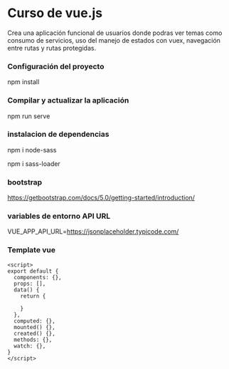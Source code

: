 # Curso de vue.js
Crea una aplicación funcional de usuarios donde podras ver temas como consumo de servicios, uso del manejo de estados con vuex,
navegación entre rutas y rutas protegidas.

### Configuración del proyecto
npm install

### Compilar y actualizar la aplicación
npm run serve

### instalacion de dependencias

npm i node-sass

npm i sass-loader

<link rel="stylesheet" href="https://cdn.jsdelivr.net/npm/@mdi/font@latest/css/materialdesignicons.min.css">
<link href="https://cdn.jsdelivr.net/npm/bootstrap@5.0.0-beta3/dist/css/bootstrap.min.css" rel="stylesheet" integrity="sha384-eOJMYsd53ii+scO/bJGFsiCZc+5NDVN2yr8+0RDqr0Ql0h+rP48ckxlpbzKgwra6" crossorigin="anonymous">
    <script src="https://cdn.jsdelivr.net/npm/bootstrap@5.0.0-beta3/dist/js/bootstrap.bundle.min.js" integrity="sha384-JEW9xMcG8R+pH31jmWH6WWP0WintQrMb4s7ZOdauHnUtxwoG2vI5DkLtS3qm9Ekf" crossorigin="anonymous"></script>

### bootstrap
https://getbootstrap.com/docs/5.0/getting-started/introduction/
    
### variables de entorno API URL
VUE_APP_API_URL=https://jsonplaceholder.typicode.com/

### Template vue
~~~
<script>
export default {
  components: {},
  props: [],
  data() {
    return {
     
    }
  },
  computed: {},
  mounted() {},
  created() {},
  methods: {},
  watch: {},
}
</script>
~~~
